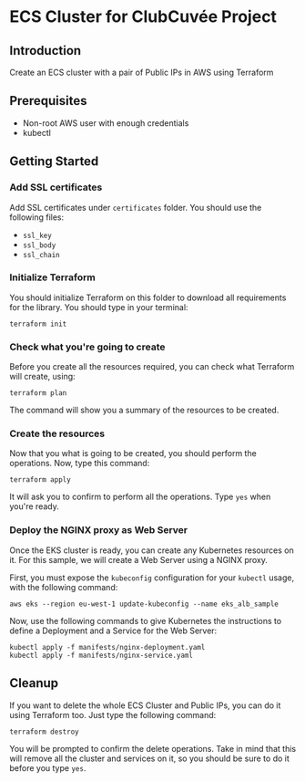 # ECS Cluster for ClubCuvée Project

## Introduction

Create an ECS cluster with a pair of Public IPs in AWS using Terraform

## Prerequisites

- Non-root AWS user with enough credentials
- kubectl

## Getting Started

### Add SSL certificates

Add SSL certificates under `certificates` folder. You should use the following files:
- `ssl_key`
- `ssl_body`
- `ssl_chain`

### Initialize Terraform

You should initialize Terraform on this folder to download all requirements for the library. You should type
in your terminal:

```
terraform init
```

### Check what you're going to create

Before you create all the resources required, you can check what Terraform will create, using:

```
terraform plan
```

The command will show you a summary of the resources to be created.

### Create the resources

Now that you what is going to be created, you should perform the operations. Now, type this command:

```
terraform apply
```

It will ask you to confirm to perform all the operations. Type `yes` when you're ready.

### Deploy the NGINX proxy as Web Server

Once the EKS cluster is ready, you can create any Kubernetes resources on it. For this sample, we will create a Web
Server using a NGINX proxy.

First, you must expose the `kubeconfig` configuration for your `kubectl` usage, with the following command:

```
aws eks --region eu-west-1 update-kubeconfig --name eks_alb_sample
```

Now, use the following commands to give Kubernetes the instructions to define a Deployment and a Service for the Web Server:

```
kubectl apply -f manifests/nginx-deployment.yaml
kubectl apply -f manifests/nginx-service.yaml
```

## Cleanup

If you want to delete the whole ECS Cluster and Public IPs, you can do it using Terraform too. Just type the
following command:

```
terraform destroy
```

You will be prompted to confirm the delete operations. Take in mind that this will remove all the cluster and services
on it, so you should be sure to do it before you type `yes`.
